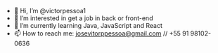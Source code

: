 - 👋 Hi, I’m @victorpessoa1
- 👀 I’m interested in get a job in back or front-end
- 🌱 I’m currently learning Java, JavaScript and React
- 📫 How to reach me: josevitorppessoa@gmail.com // +55 91 98102-0636

